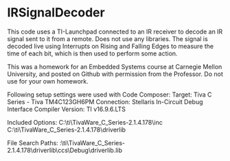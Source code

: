 # IRSignalDecoder
This code uses a TI-Launchpad connected to an IR receiver to decode an IR signal sent to it from a remote.
Does not use any libraries. The signal is decoded live using Interrupts on Rising and Falling Edges to measure the time of each bit, which is then used to perform some action.

This was a homework for an Embedded Systems course at Carnegie Mellon University, and posted on Github with permission from the Professor.
Do not use for your own homework.


Following setup settings were used with Code Composer:
Target: Tiva C Series - Tiva TM4C123GH6PM
Connection: Stellaris In-Circuit Debug Interface
Compiler Version: TI v16.9.6.LTS

Included Options:
C:\ti\TivaWare_C_Series-2.1.4.178\inc
C:\ti\TivaWare_C_Series-2.1.4.178\driverlib

File Search Paths:
:\ti\TivaWare_C_Series-2.1.4.178\driverlib\ccs\Debug\driverlib.lib
